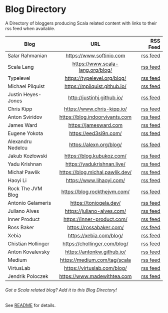 
      
# Blog Directory 

A Directory of bloggers producing Scala related content with links to their rss feed when available.

| Blog        | URL           | RSS Feed  |
| ------------- |:-------------:| -----:|
| Salar Rahmanian | <https://www.softinio.com> | [rss feed](https://www.softinio.com/index.xml) |
| Scala Lang | <https://www.scala-lang.org/blog/> | [rss feed](https://www.scala-lang.org/feed/blog.xml) |
| Typelevel | <https://typelevel.org/blog/> | [rss feed](https://typelevel.org/blog/feed.rss) |
| Michael Pilquist | <https://mpilquist.github.io/> | [rss feed](https://mpilquist.github.io/index.xml) |
| Justin Heyes-Jones | <http://justinhj.github.io/> | [rss feed](http://justinhj.github.io/feed.xml) |
| Chris Kipp | <https://www.chris-kipp.io/> | [rss feed](https://www.chris-kipp.io/rss.xml) |
| Anton Sviridov | <https://blog.indoorvivants.com> | [rss feed](https://blog.indoorvivants.com/rss.xml) |
| James Ward | <https://jamesward.com> | [rss feed](https://jamesward.com/index.xml) |
| Eugene Yokota | <https://eed3si9n.com/> | [rss feed](https://eed3si9n.com/index.xml) |
| Alexandru Nedelcu | <https://alexn.org/blog/> | [rss feed](https://alexn.org/feeds/blog.xml) |
| Jakub Kozłowski | <https://blog.kubukoz.com/> | [rss feed](https://blog.kubukoz.com/atom.xml) |
| Yadu Krishnan | <https://yadukrishnan.live/> | [rss feed](https://yadukrishnan.live/rss.xml) |
| Michał Pawlik | <https://blog.michal.pawlik.dev/> | [rss feed](https://blog.michal.pawlik.dev/index.xml) |
| Haoyi Li | <https://www.lihaoyi.com/> | [rss feed](https://www.lihaoyi.com/feed.xml) |
| Rock The JVM Blog | <https://blog.rockthejvm.com/> | [rss feed](https://blog.rockthejvm.com/feed.xml) |
| Antonio Gelameris | <https://toniogela.dev/> | [rss feed](https://toniogela.dev/rss.xml) |
| Juliano Alves | <https://juliano-alves.com/> | [rss feed](https://juliano-alves.com/feed.xml) |
| Inner Product | <https://inner-product.com/> | [rss feed](https://www.inner-product.com/feed/feed.xml) |
| Ross Baker | <https://rossabaker.com/> | [rss feed](https://rossabaker.com/blog/index.xml) |
| Xebia | <https://xebia.com/blog/> | [rss feed](https://xebia.com/blog/category/technology/scala/feed/) |
| Chistian Hollinger | <https://chollinger.com/blog/> | [rss feed](https://chollinger.com/blog/index.xml) |
| Anton Kovalevsky | <https://antonkw.github.io/> | [rss feed](https://antonkw.github.io/feed.xml) |
| Medium | <https://medium.com/tag/scala> | [rss feed](https://medium.com/feed/tag/scala) |
| VirtusLab | <https://virtuslab.com/blog/> | [rss feed](https://virtuslab.com/blog/feed/) |
| Jendrik Poloczek | <https://www.madewithtea.com> | [rss feed](https://www.madewithtea.com/rss.xml) |
      
###### Got a Scala related blog? Add it to this Blog Directory!

See [README](https://github.com/softinio/scalanews/blob/main/README.md) for details.
